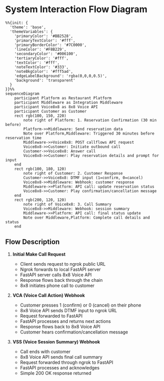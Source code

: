 # System Interaction Flow Diagram

```mermaid
%%{init: {
  'theme': 'base', 
  'themeVariables': {
    'primaryColor': '#BB2528',
    'primaryTextColor': '#fff',
    'primaryBorderColor': '#7C0000',
    'lineColor': '#F8B229',
    'secondaryColor': '#006100',
    'tertiaryColor': '#fff',
    'textColor': '#fff',
    'noteTextColor': '#333',
    'noteBkgColor': '#fff5ad',
    'edgeLabelBackground': 'rgba(0,0,0,0.5)',
    'background': 'transparent'
  }
}}%%
sequenceDiagram
    participant Platform as Restaurant Platform
    participant Middleware as Integration Middleware
    participant Voice8x8 as 8x8 Voice API
    participant Customer as Customer
    rect rgb(100, 150, 220)
        note right of Platform: 1. Reservation Confirmation (30 min before)
        Platform->>Middleware: Send reservation data
        Note over Platform,Middleware: Triggered 30 minutes before reservation time
        Middleware->>Voice8x8: POST callflows API request
        Voice8x8->>Customer: Initiate outbound call
        Customer->>Voice8x8: Answer call
        Voice8x8->>Customer: Play reservation details and prompt for input
    end
    rect rgb(100, 180, 120)
        note right of Customer: 2. Customer Response
        Customer->>Voice8x8: DTMF input (1=confirm, 0=cancel)
        Voice8x8->>Middleware: Webhook: customer response
        Middleware->>Platform: API call: update reservation status
        Voice8x8->>Customer: Play confirmation/cancellation message
    end
    rect rgb(200, 120, 120)
        note right of Voice8x8: 3. Call Summary
        Voice8x8->>Middleware: Webhook: session summary
        Middleware->>Platform: API call: final status update
        Note over Middleware,Platform: Complete call details and status
    end
```

## Flow Description

1. **Initial Make Call Request**
   - Client sends request to ngrok public URL
   - Ngrok forwards to local FastAPI server
   - FastAPI server calls 8x8 Voice API
   - Response flows back through the chain
   - 8x8 initiates phone call to customer

2. **VCA (Voice Call Action) Webhook**
   - Customer presses 1 (confirm) or 0 (cancel) on their phone
   - 8x8 Voice API sends DTMF input to ngrok URL
   - Request forwarded to FastAPI
   - FastAPI processes and returns next actions
   - Response flows back to 8x8 Voice API
   - Customer hears confirmation/cancellation message

3. **VSS (Voice Session Summary) Webhook**
   - Call ends with customer
   - 8x8 Voice API sends final call summary
   - Request forwarded through ngrok to FastAPI
   - FastAPI processes and acknowledges
   - Simple 200 OK response returned
